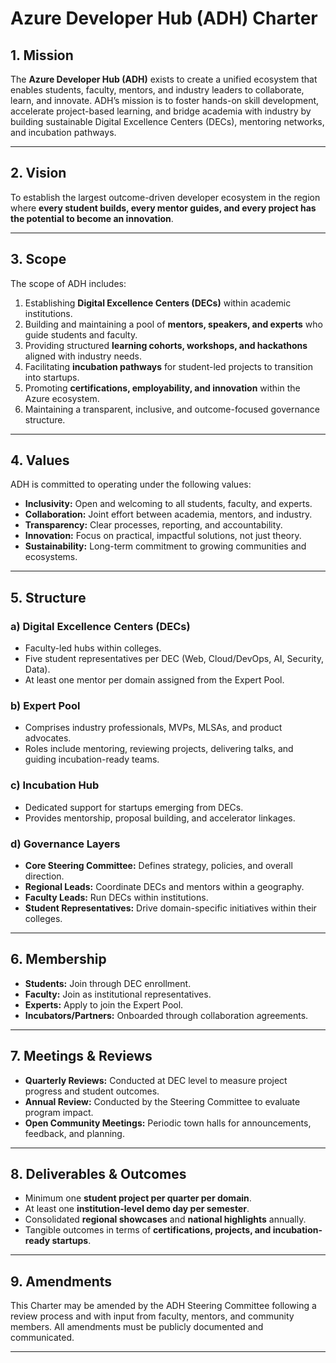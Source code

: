 # Azure Developer Hub (ADH) Charter

## 1. Mission

The **Azure Developer Hub (ADH)** exists to create a unified ecosystem that enables students, faculty, mentors, and industry leaders to collaborate, learn, and innovate. ADH’s mission is to foster hands-on skill development, accelerate project-based learning, and bridge academia with industry by building sustainable Digital Excellence Centers (DECs), mentoring networks, and incubation pathways.

---

## 2. Vision

To establish the largest outcome-driven developer ecosystem in the region where **every student builds, every mentor guides, and every project has the potential to become an innovation**.

---

## 3. Scope

The scope of ADH includes:

1. Establishing **Digital Excellence Centers (DECs)** within academic institutions.
2. Building and maintaining a pool of **mentors, speakers, and experts** who guide students and faculty.
3. Providing structured **learning cohorts, workshops, and hackathons** aligned with industry needs.
4. Facilitating **incubation pathways** for student-led projects to transition into startups.
5. Promoting **certifications, employability, and innovation** within the Azure ecosystem.
6. Maintaining a transparent, inclusive, and outcome-focused governance structure.

---

## 4. Values

ADH is committed to operating under the following values:

* **Inclusivity:** Open and welcoming to all students, faculty, and experts.
* **Collaboration:** Joint effort between academia, mentors, and industry.
* **Transparency:** Clear processes, reporting, and accountability.
* **Innovation:** Focus on practical, impactful solutions, not just theory.
* **Sustainability:** Long-term commitment to growing communities and ecosystems.

---

## 5. Structure

### a) Digital Excellence Centers (DECs)

* Faculty-led hubs within colleges.
* Five student representatives per DEC (Web, Cloud/DevOps, AI, Security, Data).
* At least one mentor per domain assigned from the Expert Pool.

### b) Expert Pool

* Comprises industry professionals, MVPs, MLSAs, and product advocates.
* Roles include mentoring, reviewing projects, delivering talks, and guiding incubation-ready teams.

### c) Incubation Hub

* Dedicated support for startups emerging from DECs.
* Provides mentorship, proposal building, and accelerator linkages.

### d) Governance Layers

* **Core Steering Committee:** Defines strategy, policies, and overall direction.
* **Regional Leads:** Coordinate DECs and mentors within a geography.
* **Faculty Leads:** Run DECs within institutions.
* **Student Representatives:** Drive domain-specific initiatives within their colleges.

---

## 6. Membership

* **Students:** Join through DEC enrollment.
* **Faculty:** Join as institutional representatives.
* **Experts:** Apply to join the Expert Pool.
* **Incubators/Partners:** Onboarded through collaboration agreements.

---

## 7. Meetings & Reviews

* **Quarterly Reviews:** Conducted at DEC level to measure project progress and student outcomes.
* **Annual Review:** Conducted by the Steering Committee to evaluate program impact.
* **Open Community Meetings:** Periodic town halls for announcements, feedback, and planning.

---

## 8. Deliverables & Outcomes

* Minimum one **student project per quarter per domain**.
* At least one **institution-level demo day per semester**.
* Consolidated **regional showcases** and **national highlights** annually.
* Tangible outcomes in terms of **certifications, projects, and incubation-ready startups**.

---

## 9. Amendments

This Charter may be amended by the ADH Steering Committee following a review process and with input from faculty, mentors, and community members. All amendments must be publicly documented and communicated.

---
